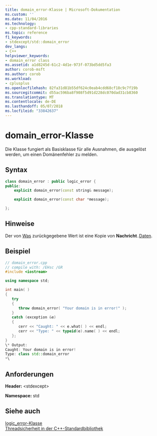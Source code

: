 ```yaml
---
title: domain_error-Klasse | Microsoft-Dokumentation
ms.custom: ''
ms.date: 11/04/2016
ms.technology:
- cpp-standard-libraries
ms.topic: reference
f1_keywords:
- stdexcept/std::domain_error
dev_langs:
- C++
helpviewer_keywords:
- domain_error class
ms.assetid: a1d8245d-61c2-4d1e-973f-073bd5dd5fa3
author: corob-msft
ms.author: corob
ms.workload:
- cplusplus
ms.openlocfilehash: 82fa31d81b55df624c0eab4cdd68cf18c9c7f19b
ms.sourcegitcommit: d55ac596ba8f908f5d91d228dc070dad31cb8360
ms.translationtype: MT
ms.contentlocale: de-DE
ms.lasthandoff: 05/07/2018
ms.locfileid: "33842637"
---
```

# <a name="domainerror-class"></a>domain_error-Klasse

Die Klasse fungiert als Basisklasse für alle Ausnahmen, die ausgelöst werden, um einen Domänenfehler zu melden.

## <a name="syntax"></a>Syntax

```cpp
class domain_error : public logic_error {
public:
    explicit domain_error(const string& message);

    explicit domain_error(const char *message);

};
```

## <a name="remarks"></a>Hinweise

Der von [Was](../standard-library/exception-class.md) zurückgegebene Wert ist eine Kopie von **Nachricht**`.`[Daten](../standard-library/basic-string-class.md#data).

## <a name="example"></a>Beispiel

```cpp
// domain_error.cpp
// compile with: /EHsc /GR
#include <iostream>

using namespace std;

int main( )
{
   try
   {
      throw domain_error( "Your domain is in error!" );
   }
   catch (exception &e)
   {
      cerr << "Caught: " << e.what( ) << endl;
      cerr << "Type: " << typeid(e).name( ) << endl;
   };
}
\* Output:
Caught: Your domain is in error!
Type: class std::domain_error
*\
```

## <a name="requirements"></a>Anforderungen

**Header:** \<stdexcept>

**Namespace:** std

## <a name="see-also"></a>Siehe auch

[logic_error-Klasse](../standard-library/logic-error-class.md)<br/>
[Threadsicherheit in der C++-Standardbibliothek](../standard-library/thread-safety-in-the-cpp-standard-library.md)<br/>
